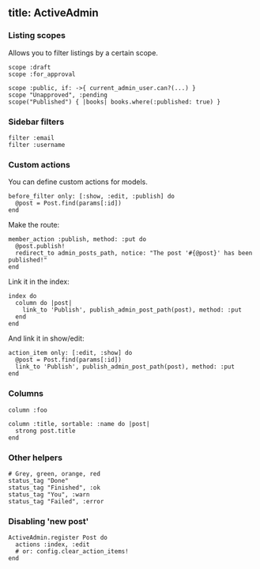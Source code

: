 title: ActiveAdmin
---

### Listing scopes

Allows you to filter listings by a certain scope.

    scope :draft
    scope :for_approval

    scope :public, if: ->{ current_admin_user.can?(...) }
    scope "Unapproved", :pending
    scope("Published") { |books| books.where(:published: true) }

### Sidebar filters

    filter :email
    filter :username

### Custom actions

You can define custom actions for models.

    before_filter only: [:show, :edit, :publish] do
      @post = Post.find(params[:id])
    end

Make the route:

    member_action :publish, method: :put do
      @post.publish!
      redirect_to admin_posts_path, notice: "The post '#{@post}' has been published!"
    end

Link it in the index:

    index do
      column do |post|
        link_to 'Publish', publish_admin_post_path(post), method: :put
      end
    end

And link it in show/edit:

    action_item only: [:edit, :show] do
      @post = Post.find(params[:id])
      link_to 'Publish', publish_admin_post_path(post), method: :put
    end

### Columns

    column :foo

    column :title, sortable: :name do |post|
      strong post.title
    end

### Other helpers

    # Grey, green, orange, red
    status_tag "Done"
    status_tag "Finished", :ok
    status_tag "You", :warn
    status_tag "Failed", :error

### Disabling 'new post'

    ActiveAdmin.register Post do
      actions :index, :edit
      # or: config.clear_action_items!
    end
